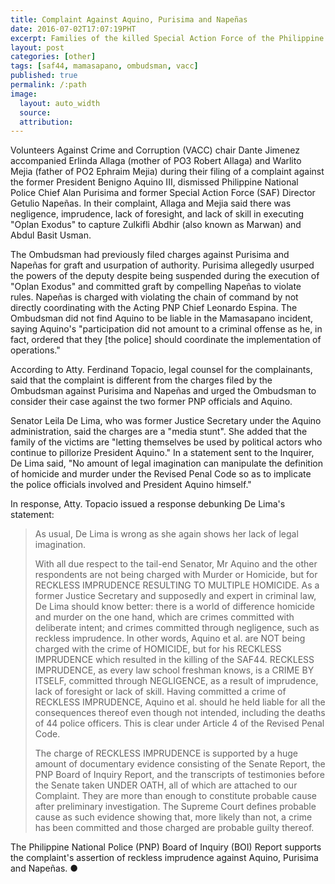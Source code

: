 ```yaml
---
title: Complaint Against Aquino, Purisima and Napeñas
date: 2016-07-02T17:07:19PHT
excerpt: Families of the killed Special Action Force of the Philippine National Police during police operation "Oplan Exodus" filed a complaint to the Ombudsman against former President Benigno S. Aquino III and two former PNP officials.
layout: post
categories: [other]
tags: [saf44, mamasapano, ombudsman, vacc]
published: true
permalink: /:path
image:
  layout: auto_width
  source: 
  attribution: 
---
```


Volunteers Against Crime and Corruption (VACC) chair Dante Jimenez accompanied Erlinda Allaga (mother of PO3 Robert Allaga) and Warlito Mejia (father of PO2 Ephraim Mejia) during their filing of a complaint against the former President Benigno Aquino III, dismissed Philippine National Police Chief Alan Purisima and former Special Action Force (SAF) Director Getulio Napeñas.
In their complaint, Allaga and Mejia said there was negligence, imprudence, lack of foresight, and lack of skill in executing "Oplan Exodus" to capture  Zulkifli Abdhir (also known as Marwan) and Abdul Basit Usman.

The Ombudsman had previously filed charges against Purisima and Napeñas for graft and usurpation of authority.
Purisima allegedly usurped the powers of the deputy despite being suspended during the execution of "Oplan Exodus" and committed graft by compelling Napeñas to violate rules.
Napeñas is charged with violating the chain of command by not directly coordinating with the Acting PNP Chief Leonardo Espina.
The Ombudsman did not find Aquino to be liable in the Mamasapano incident, saying Aquino's "participation did not amount to a criminal offense as he, in fact, ordered that they [the police] should coordinate the implementation of operations."

According to Atty. Ferdinand Topacio, legal counsel for the complainants, said that the complaint is different from the charges filed by the Ombudsman against Purisima and Napeñas and urged the Ombudsman to consider their case against the two former PNP officials and Aquino.

Senator Leila De Lima, who was former Justice Secretary under the Aquino administration, said the charges are a "media stunt". She added that the family of the victims are "letting themselves be used by political actors who continue to pillorize President Aquino." In a statement sent to the Inquirer, De Lima said, "No amount of legal imagination can manipulate the definition of homicide and murder under the Revised Penal Code so as to implicate the police officials involved and President Aquino himself."

In response, Atty. Topacio issued a response debunking De Lima's statement:

> As usual, De Lima is wrong as she again shows her lack of legal imagination.
>
> With all due respect to the tail-end Senator, Mr Aquino and the other respondents are not being charged with Murder or Homicide, but for RECKLESS IMPRUDENCE RESULTING TO MULTIPLE HOMICIDE. As a former Justice Secretary and supposedly and expert in criminal law, De Lima should know better: there is a world of difference homicide and murder on the one hand, which are crimes committed with deliberate intent; and crimes committed through negligence, such as reckless imprudence. In other words, Aquino et al. are NOT being charged with the crime of HOMICIDE, but for his RECKLESS IMPRUDENCE which resulted in the killing of the SAF44. RECKLESS IMPRUDENCE, as every law school freshman knows, is a CRIME BY ITSELF, committed through NEGLIGENCE, as a result of imprudence, lack of foresight or lack of skill. Having committed a crime of RECKLESS IMPRUDENCE, Aquino et al. should he held liable for all the consequences thereof even though not intended, including the deaths of 44 police officers. This is clear under Article 4 of the Revised Penal Code.
>
> The charge of RECKLESS IMPRUDENCE is supported by a huge amount of documentary evidence consisting of the Senate Report, the PNP Board of Inquiry Report, and the transcripts of testimonies before the Senate taken UNDER OATH, all of which are attached to our Complaint. They are more than enough to constitute probable cause after preliminary investigation. The Supreme Court defines probable cause as such evidence showing that, more likely than not, a crime has been committed and those charged are probable guilty thereof.

The Philippine National Police (PNP) Board of Inquiry (BOI) Report supports the complaint's assertion of reckless imprudence against Aquino, Purisima and Napeñas.
&#x25cf;
